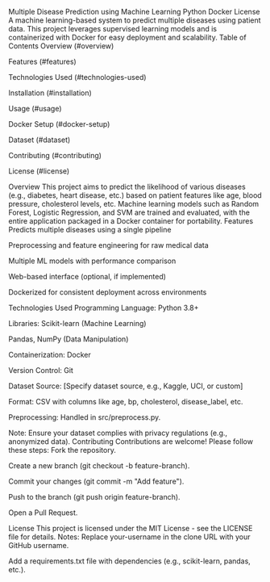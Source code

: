 Multiple Disease Prediction using Machine Learning
Python Docker License
A machine learning-based system to predict multiple diseases using patient data. This project leverages supervised learning models and is containerized with Docker for easy deployment and scalability.
Table of Contents
Overview (#overview)

Features (#features)

Technologies Used (#technologies-used)

Installation (#installation)

Usage (#usage)

Docker Setup (#docker-setup)

Dataset (#dataset)

Contributing (#contributing)

License (#license)

Overview
This project aims to predict the likelihood of various diseases (e.g., diabetes, heart disease, etc.) based on patient features like age, blood pressure, cholesterol levels, etc. Machine learning models such as Random Forest, Logistic Regression, and SVM are trained and evaluated, with the entire application packaged in a Docker container for portability.
Features
Predicts multiple diseases using a single pipeline

Preprocessing and feature engineering for raw medical data

Multiple ML models with performance comparison

Web-based interface (optional, if implemented)

Dockerized for consistent deployment across environments

Technologies Used
Programming Language: Python 3.8+

Libraries: 
Scikit-learn (Machine Learning)

Pandas, NumPy (Data Manipulation)

Containerization: Docker

Version Control: Git

Dataset
Source: [Specify dataset source, e.g., Kaggle, UCI, or custom]

Format: CSV with columns like age, bp, cholesterol, disease_label, etc.

Preprocessing: Handled in src/preprocess.py.

Note: Ensure your dataset complies with privacy regulations (e.g., anonymized data).
Contributing
Contributions are welcome! Please follow these steps:
Fork the repository.

Create a new branch (git checkout -b feature-branch).

Commit your changes (git commit -m "Add feature").

Push to the branch (git push origin feature-branch).

Open a Pull Request.

License
This project is licensed under the MIT License - see the LICENSE file for details.
Notes:
Replace your-username in the clone URL with your GitHub username.

Add a requirements.txt file with dependencies (e.g., scikit-learn, pandas, etc.).



